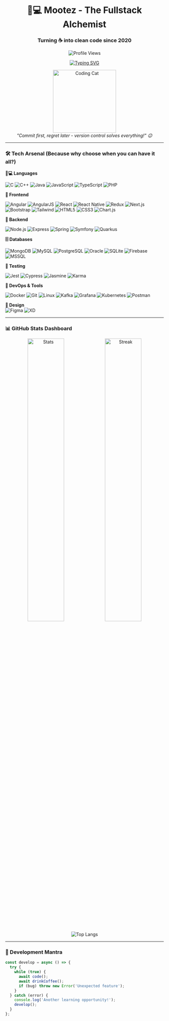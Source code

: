 <h1 align="center">👨💻 Mootez - The Fullstack Alchemist</h1>
<h3 align="center">Turning ☕ into clean code since 2020 </h3>
<p align="center">
  <img src="https://komarev.com/ghpvc/?username=zemmelmootez&label=Profile%20Views&color=blueviolet&style=flat" alt="Profile Views"> 
</p>
<p align="center">
  <a href="https://git.io/typing-svg"><img src="https://readme-typing-svg.demolab.com?font=Fira+Code&pause=1000&color=22D3F7&center=true&vCenter=true&width=435&lines=console.log(%22Hello+World%22);await+asyncLife();while(alive)+%7B++eat();++code();++sleep();%7D" alt="Typing SVG" /></a>
</p>

<p align="center">
  <img src="https://media.giphy.com/media/LmNwrBhejkK9EFP504/giphy.gif" width="200" alt="Coding Cat">
  <br>
  <em>"Commit first, regret later - version control solves everything!" 😉</em>
</p>

---

### 🛠️ Tech Arsenal (Because why choose when you can have it all?)

**🧑💻 Languages** 

![C](https://img.shields.io/badge/-C-A8B9CC?logo=c&logoColor=white)
![C++](https://img.shields.io/badge/-C++-00599C?logo=c%2B%2B&logoColor=white)
![Java](https://img.shields.io/badge/-Java-007396?logo=java&logoColor=white)
![JavaScript](https://img.shields.io/badge/-JavaScript-F7DF1E?logo=javascript&logoColor=black)
![TypeScript](https://img.shields.io/badge/-TypeScript-3178C6?logo=typescript&logoColor=white)
![PHP](https://img.shields.io/badge/-PHP-777BB4?logo=php&logoColor=white)

**🎨 Frontend**

![Angular](https://img.shields.io/badge/-Angular-DD0031?logo=angular&logoColor=white)
![AngularJS](https://img.shields.io/badge/-AngularJS-E23237?logo=angularjs&logoColor=white)
![React](https://img.shields.io/badge/-React-61DAFB?logo=react&logoColor=black)
![React Native](https://img.shields.io/badge/-React%20Native-61DAFB?logo=react&logoColor=black)
![Redux](https://img.shields.io/badge/-Redux-764ABC?logo=redux&logoColor=white)
![Next.js](https://img.shields.io/badge/-Next.js-000000?logo=next.js&logoColor=white)
![Bootstrap](https://img.shields.io/badge/-Bootstrap-7952B3?logo=bootstrap&logoColor=white)
![Tailwind](https://img.shields.io/badge/-Tailwind-06B6D4?logo=tailwind-css&logoColor=white)
![HTML5](https://img.shields.io/badge/-HTML5-E34F26?logo=html5&logoColor=white)
![CSS3](https://img.shields.io/badge/-CSS3-1572B6?logo=css3&logoColor=white)
![Chart.js](https://img.shields.io/badge/-Chart.js-FF6384?logo=chart.js&logoColor=white)

**🔧 Backend**

![Node.js](https://img.shields.io/badge/-Node.js-339933?logo=node.js&logoColor=white)
![Express](https://img.shields.io/badge/-Express-000000?logo=express&logoColor=white)
![Spring](https://img.shields.io/badge/-Spring-6DB33F?logo=spring&logoColor=white)
![Symfony](https://img.shields.io/badge/-Symfony-000000?logo=symfony&logoColor=white)
![Quarkus](https://img.shields.io/badge/-Quarkus-4695EB?logo=quarkus&logoColor=white)

**🗄️ Databases**

![MongoDB](https://img.shields.io/badge/-MongoDB-47A248?logo=mongodb&logoColor=white)
![MySQL](https://img.shields.io/badge/-MySQL-4479A1?logo=mysql&logoColor=white)
![PostgreSQL](https://img.shields.io/badge/-PostgreSQL-4169E1?logo=postgresql&logoColor=white)
![Oracle](https://img.shields.io/badge/-Oracle-F80000?logo=oracle&logoColor=white)
![SQLite](https://img.shields.io/badge/-SQLite-003B57?logo=sqlite&logoColor=white)
![Firebase](https://img.shields.io/badge/-Firebase-FFCA28?logo=firebase&logoColor=black)
![MSSQL](https://img.shields.io/badge/-MSSQL-CC2927?logo=microsoft-sql-server&logoColor=white)

**🧪 Testing**

![Jest](https://img.shields.io/badge/-Jest-C21325?logo=jest&logoColor=white)
![Cypress](https://img.shields.io/badge/-Cypress-17202C?logo=cypress&logoColor=white)
![Jasmine](https://img.shields.io/badge/-Jasmine-8A4182?logo=jasmine&logoColor=white)
![Karma](https://img.shields.io/badge/-Karma-0D8E8E?logo=karma&logoColor=white)

**🚀 DevOps & Tools**

![Docker](https://img.shields.io/badge/-Docker-2496ED?logo=docker&logoColor=white)
![Git](https://img.shields.io/badge/-Git-F05032?logo=git&logoColor=white)
![Linux](https://img.shields.io/badge/-Linux-FCC624?logo=linux&logoColor=black)
![Kafka](https://img.shields.io/badge/-Kafka-231F20?logo=apache-kafka&logoColor=white)
![Grafana](https://img.shields.io/badge/-Grafana-F46800?logo=grafana&logoColor=white)
![Kubernetes](https://img.shields.io/badge/-Kubernetes-326CE5?logo=kubernetes&logoColor=white)
![Postman](https://img.shields.io/badge/-Postman-FF6C37?logo=postman&logoColor=white)

**🎨 Design**  
![Figma](https://img.shields.io/badge/-Figma-F24E1E?logo=figma&logoColor=white)
![XD](https://img.shields.io/badge/-XD-FF61F6?logo=adobe-xd&logoColor=white)

---

### 📊 GitHub Stats Dashboard

<p align="center">
  <img src="https://github-readme-stats.vercel.app/api?username=zemmelmootez&theme=radical&show_icons=true&hide_border=true&count_private=true" alt="Stats" width="48%">
  <img src="https://github-readme-streak-stats.herokuapp.com/?user=zemmelmootez&theme=radical&hide_border=true" alt="Streak" width="48%">
</p>

<p align="center">
  <img src="https://github-readme-stats.vercel.app/api/top-langs/?username=zemmelmootez&theme=radical&layout=compact&hide_border=true" alt="Top Langs">
</p>

---

### 🚀 Development Mantra

```javascript
const develop = async () => {
  try {
    while (true) {
      await code();
      await drinkCoffee();
      if (bug) throw new Error('Unexpected feature');
    }
  } catch (error) {
    console.log('Another learning opportunity!');
    develop();
  }
};
